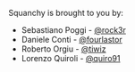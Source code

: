 Squanchy is brought to you by:

 * Sebastiano Poggi - [@rock3r](https://github.com/rock3r)
 * Daniele Conti - [@fourlastor](https://github.com/fourlastor)
 * Roberto Orgiu - [@tiwiz](https://github.com/tiwiz)
 * Lorenzo Quiroli - [@quiro91](https://github.com/tiwiz)
